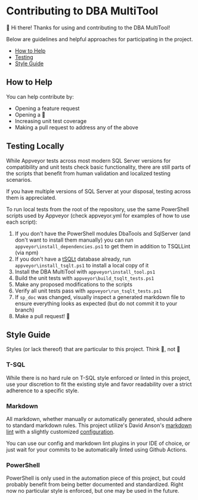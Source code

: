 # Contributing to DBA MultiTool

:wave: Hi there! Thanks for using and contributing to the DBA MultiTool!

Below are guidelines and helpful approaches for participating in the project.

* [How to Help](#how-to-help)
* [Testing](#testing-locally)
* [Style Guide](#style-guide)

## How to Help

You can help contribute by:

* Opening a feature request
* Opening a :bug:
* Increasing unit test coverage
* Making a pull request to address any of the above

## Testing Locally

While Appveyor tests across most modern SQL Server versions for compatibility
and unit tests check basic functionality, there are still parts of the scripts
that benefit from human validation and localized testing scenarios.

If you have multiple versions of SQL Server at your disposal, testing across
them is appreciated.

To run local tests from the root of the repository, use the same
PowerShell scripts used by Appveyor (check appveyor.yml for
examples of how to use each script):

1. If you don't have the PowerShell modules DbaTools and SqlServer (and don't
want to install them manually) you can run `appveyor\install_dependencies.ps1`
to get them in addition to TSQLLint (via npm)
2. If you don't have a [tSQLt][tsqlt] database already, run `appveyor\install_tsqlt.ps1`
to install a local copy of it
3. Install the DBA MultiTool with `appveyor\install_tool.ps1`
4. Build the unit tests with `appveyor\build_tsqlt_tests.ps1`
5. Make any proposed modifications to the scripts
6. Verify all unit tests pass with `appveyor\run_tsqlt_tests.ps1`
7. If `sp_doc` was changed, visually inspect a generated markdown file
to ensure everything looks as expected (but do not commit it to your branch)
8. Make a pull request! :tada:

## Style Guide

Styles (or lack thereof) that are particular to this project.
Think :tshirt:, not :necktie:

### T-SQL

While there is no hard rule on T-SQL style enforced or linted in this project, use
your discretion to fit the existing style and favor readability over a strict
adherence to a specific style.

### Markdown

All markdown, whether manually or automatically generated, should adhere to standard
markdown rules. This project utilize's David Anson's [markdown lint][mdlint]
with a slightly customized
[configuration][mdconfig].

You can use our config and markdown lint plugins in your IDE of choice, or just wait
for your commits to be automatically linted using Github Actions.

### PowerShell

PowerShell is only used in the automation piece of this project, but could probably
benefit from being better documented and standardized. Right now no particular
style is enforced, but one may be used in the future.

[mdconfig]: https://github.com/LowlyDBA/dba-multitool/blob/master/.github/linters/.markdown-lint.yml
[mdlint]: https://github.com/DavidAnson/markdownlint
[tsqlt]: https://tsqlt.org/
